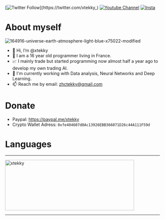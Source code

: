 [![Twitter Follow](https://img.shields.io/twitter/follow/xtekky_.svg?style=social&label=xtekky_)](https://twitter.com/xtekky_)                                                     [![Youtube Channel](https://img.shields.io/youtube/channel/subscribers/UCVCxigi4I9fTuIxTlM9amtA?style=social)](https://www.youtube.com/channel/UC6JZx44gSD6-X_8xZoTMXUg)
[![Insta](https://img.shields.io/twitter/follow/lol_Cris?label=Instagram&logo=instagram&logoColor=red&style=social)](https://instagram.com/xtekky)

# About myself
![164916-universe-earth-atmosphere-light-blue-x75022-modified](https://user-images.githubusercontent.com/98614666/156952560-b1cea969-317a-45c0-82b4-33da0489973c.png)

- 👋 Hi, I’m @xtekky
- 👀 I am a 16 year old programmer living in France.
- 📈 I mainly trade but started programming now almost half a year ago to develop my own trading AI.
- 🌱 I'm currently working with Data analysis, Neural Networks and Deep Learning.
- 📫 Reach me by email: zhctekky@gmail.com

# Donate
- Paypal: https://paypal.me/xtekky
- Crypto Wallet Adress: `0xfe404607d8Ac13926EBB366071D26c44A111F59d`

# Languages
<hr>
<p align="left">
    <img src="https://github-readme-stats.vercel.app/api/top-langs/?username=xtekky&&langs_count=8&layout=compact&theme=dark" alt="xtekky" height="165" width="420"/>
</p>
<hr>
